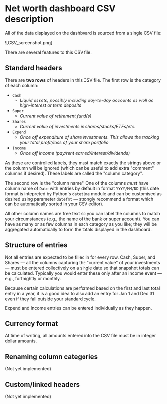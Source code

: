 # Net worth dashboard CSV description

All of the data displayed on the dashboard is sourced from a single CSV file:

![CSV_screenshot.png]

There are several features to this CSV file.

## Standard headers

There are __two rows__ of headers in this CSV file. The first row is the category of each column:

* `Cash`
    * _Liquid assets, possibly including day-to-day accounts as well as high-interest or term deposits_
* `Super` 
    * _Current value of retirement fund(s)_
* `Shares`
    * _Current value of investments in shares/stocks/ETFs/etc._
* `Expend`
    * _Once off expenditure of share investments. This allows the tracking your total profit/loss of your share portfolio_
* `Income`
    * _Once off income (pay/rent earned/interest/dividends)_

As these are controlled labels, they must match exactly the strings above or the column will be ignored (which can be useful to add extra "comment" columns if desired).
These labels are called the "column category".

The second row is the "column name". One of the columns *must* have column name of `Date` with entries by default in format `YYYY/MM/DD` (this date format is intepreted by Python's `datetime` module and can be customised as desired using parameter `datefmt` — strongly recommend a format which can be automatically sorted in your CSV editor).

All other column names are free text so you can label the columns to match your circumstances (e.g., the name of the bank or super account).
You can have as many or as few columns in each category as you like; they will be aggregated automatically to form the totals displayed in the dashboard.

## Structure of entries

Not all entries are expected to be filled in for every row. Cash, Super, and Shares — all the columns capturing the "current value" of your investments — must be entered collectively on a single date so that snapshot totals can be calculated.
Typically you would enter these only after an income event — e.g., fortnightly or monthly.

Because certain calculations are performed based on the first and last total entry in a year, it is a good idea to also add an entry for Jan 1 and Dec 31 even if they fall outside your standard cycle.

Expend and Income entries can be entered individually as they happen.

## Currency format

At time of writing, all amounts entered into the CSV file must be in integer dollar amounts.

## Renaming column categories

(Not yet implemented)

## Custom/linked headers

(Not yet implemented)